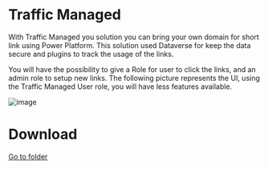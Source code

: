 # Traffic Managed

With Traffic Managed you solution you can bring your own domain for short link using Power Platform. This solution used Dataverse for keep the data secure and plugins to track the usage of the links.

You will have the possibility to give a Role for user to click the links, and an admin role to setup new links. The following picture represents the UI, using the Traffic Managed User role, you will have less features available.

![image](https://github.com/rsantos00/powerapps/assets/3724826/5c77d36b-9f82-465e-94af-bf86f170de75)

# Download

[Go to folder]("https://github.com/rsantos00/powerapps/tree/master/TrafficManaged/Solution")
